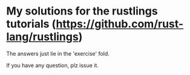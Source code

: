
# My solutions for the rustlings tutorials (https://github.com/rust-lang/rustlings)

The answers just lie in the 'exercise' fold.

If you have any question, plz issue it.

